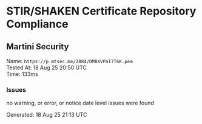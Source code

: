 # STIR/SHAKEN Certificate Repository Compliance

## Martini Security

Name: `https://p.mtsec.me/2884/DM8XVPaI7T6K.pem`\
Tested At: 18 Aug 25 20:50 UTC\
Time: 133ms

### Issues

no warning, or error, or notice date level issues were found

Generated: 18 Aug 25 21:13 UTC